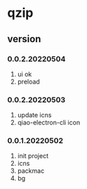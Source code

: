 # qzip


## version

### 0.0.2.20220504
1. ui ok
2. preload

### 0.0.2.20220503
1. update icns
2. qiao-electron-cli icon

### 0.0.1.20220502
1. init project
2. icns
3. packmac
4. bg
